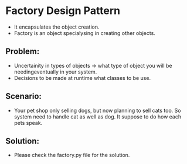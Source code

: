 # Factory Design Pattern
* It encapsulates the object creation.
* Factory is an object specialysing in creating other objects.

Problem:
----------
* Uncertainity in types of objects -> what type of object you will be needingeventually in your system.
* Decisions to be made at runtime what classes to be use.

Scenario:
----------
* Your pet shop only selling dogs, but now planning to sell cats too. So system need to handle cat as well as dog. It suppose to do how each pets speak.

Solution:
---------
* Please check the factory.py file for the solution.